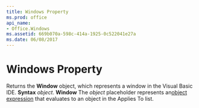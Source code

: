 ```yaml
---
title: Windows Property
ms.prod: office
api_name:
- Office.Windows
ms.assetid: 669b070a-598c-414a-1925-0c522041e27a
ms.date: 06/08/2017
---
```



# Windows Property



Returns the **Window** object, which represents a window in the Visual Basic IDE.
 **Syntax**
 _object_. **Window**
The  _object_ placeholder represents an[object expression](vbe-glossary.md) that evaluates to an object in the Applies To list.


